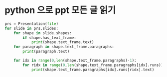 # python 으로 ppt 모든 글 읽기

```python
prs = Presentation(file)
for slide in prs.slides:
    for shape in slide.shapes:
        if shape.has_text_frame:
		    print(shape.text_frame.text)
    for paragraph in shape.text_frame.paragraphs:
        print(paragraph.text)

    for idx in range(0,len(shape.text_frame.paragraphs)-1):
        for ridx in range(0,len(shape.text_frame.paragraphs[idx].runs)):
            print(shape.text_frame.paragraphs[idx].runs[ridx].text)
```
    



<!--stackedit_data:
eyJoaXN0b3J5IjpbMTE5NDU1MDUzLC02MTg5OTY0MjVdfQ==
-->